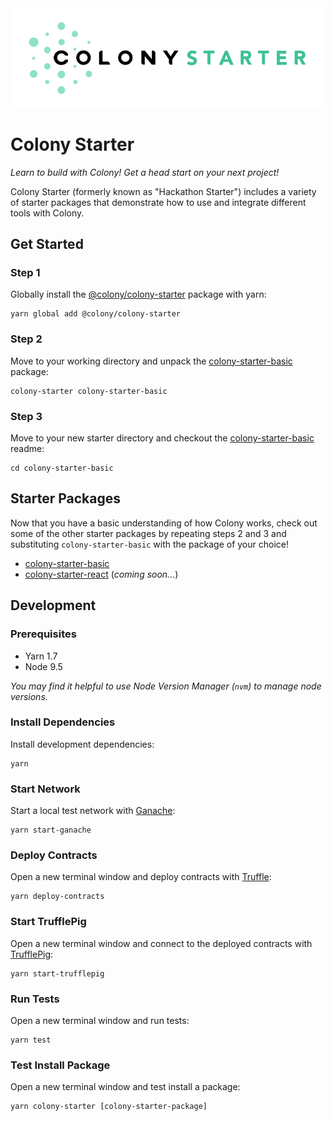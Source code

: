 <img align="center" src="./assets/img/colonyStarter_combomark.svg" />

# Colony Starter

_Learn to build with Colony! Get a head start on your next project!_

Colony Starter (formerly known as "Hackathon Starter") includes a variety of starter packages that demonstrate how to use and integrate different tools with Colony.

## Get Started

### Step 1

Globally install the [@colony/colony-starter](https://www.npmjs.com/package/@colony/colony-starter) package with yarn:

```
yarn global add @colony/colony-starter
```

### Step 2

Move to your working directory and unpack the [colony-starter-basic](/packages/colony-starter-basic) package:

```
colony-starter colony-starter-basic
```

### Step 3

Move to your new starter directory and checkout the [colony-starter-basic](/packages/colony-starter-basic) readme:

```
cd colony-starter-basic
```

## Starter Packages

Now that you have a basic understanding of how Colony works, check out some of the other starter packages by repeating steps 2 and 3 and substituting `colony-starter-basic` with the package of your choice!

- [colony-starter-basic](/packages/colony-starter-basic)
- [colony-starter-react](/packages/colony-starter-react) (_coming soon..._)

## Development

### Prerequisites

- Yarn 1.7
- Node 9.5

_You may find it helpful to use Node Version Manager (`nvm`) to manage node versions._

### Install Dependencies

Install development dependencies:

```
yarn
```

### Start Network

Start a local test network with [Ganache](https://github.com/trufflesuite/ganache-cli):

```
yarn start-ganache
```

### Deploy Contracts

Open a new terminal window and deploy contracts with [Truffle](https://github.com/trufflesuite/truffle):

```
yarn deploy-contracts
```

### Start TrufflePig

Open a new terminal window and connect to the deployed contracts with [TrufflePig](https://github.com/JoinColony/trufflepig):

```
yarn start-trufflepig
```

### Run Tests

Open a new terminal window and run tests:

```
yarn test
```

### Test Install Package

Open a new terminal window and test install a package:

```
yarn colony-starter [colony-starter-package]
```
